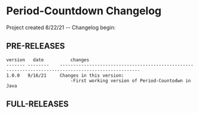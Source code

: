 # Period-Countdown Changelog
Project created 8/22/21 -- Changelog begin:

## PRE-RELEASES
    version   date          changes
    ------- --------    ----------------------------------------------------------------------------------------------------
    1.0.0   9/16/21     Changes in this version:
                            -First working version of Period-Countodwn in Java

## FULL-RELEASES